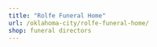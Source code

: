 ```yaml
---
title: "Rolfe Funeral Home"
url: /oklahoma-city/rolfe-funeral-home/
shop: funeral directors
---
```

